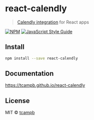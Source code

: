 # react-calendly

> [Calendly integration](https://help.calendly.com/hc/en-us/articles/223147027-Embed-options-overview) for React apps

[![NPM](https://img.shields.io/npm/v/react-calendly.svg)](https://www.npmjs.com/package/react-calendly) [![JavaScript Style Guide](https://img.shields.io/badge/code_style-standard-brightgreen.svg)](https://standardjs.com)

## Install

```bash
npm install --save react-calendly
```

## Documentation

https://tcampb.github.io/react-calendly

## License

MIT © [tcampb](https://github.com/tcampb)
